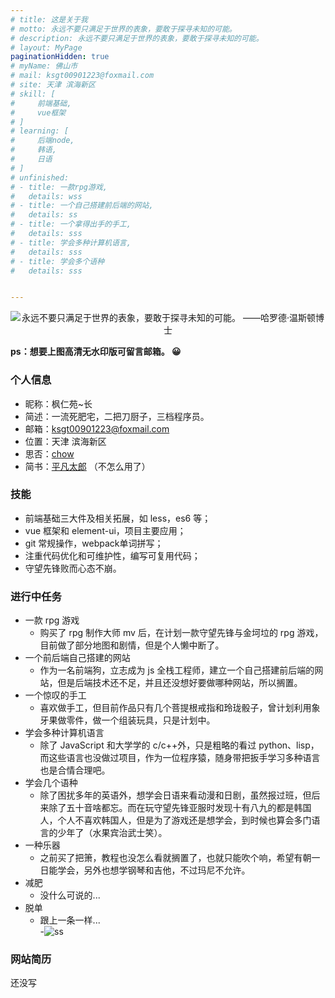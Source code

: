 ```yaml
---
# title: 这是关于我
# motto: 永远不要只满足于世界的表象，要敢于探寻未知的可能。
# description: 永远不要只满足于世界的表象，要敢于探寻未知的可能。
# layout: MyPage
paginationHidden: true
# myName: 佛山市
# mail: ksgt00901223@foxmail.com
# site: 天津 滨海新区
# skill: [
#     前端基础,
#     vue框架
# ]
# learning: [
#     后端node,
#     韩语,
#     日语
# ]
# unfinished: 
# - title: 一款rpg游戏,
#   details: wss
# - title: 一个自己搭建前后端的网站,
#   details: ss
# - title: 一个拿得出手的手工,
#   details: sss
# - title: 学会多种计算机语言,
#   details: sss
# - title: 学会多个语种
#   details: sss


---
```


<div style="text-align:center">
    <img src="https://s2.ax1x.com/2019/04/21/EiqrX4.md.jpg" title="永远不要只满足于世界的表象，要敢于探寻未知的可能。 ——哈罗德·温斯顿博士">

</div>

**ps：想要上图高清无水印版可留言邮箱。 :grinning:**

### 个人信息

- 昵称：枫仁苑~长
- 简述：一流死肥宅，二把刀厨子，三档程序员。
- 邮箱：ksgt00901223@foxmail.com
- 位置：天津 滨海新区
- 思否：[chow](https://segmentfault.com/u/chow_5979955da315c)
- 简书：[平凡太郎](https://www.jianshu.com/u/c4b2a8acf30d) （不怎么用了）

### 技能

- 前端基础三大件及相关拓展，如 less，es6 等；
- vue 框架和 element-ui，项目主要应用；
- git 常规操作，webpack单词拼写；
- 注重代码优化和可维护性，编写可复用代码；
- 守望先锋败而心态不崩。

### 进行中任务

- 一款 rpg 游戏
  - 购买了 rpg 制作大师 mv 后，在计划一款守望先锋与金坷垃的 rpg 游戏，目前做了部分地图和剧情，但是个人懒中断了。
- 一个前后端自己搭建的网站
  - 作为一名前端狗，立志成为 js 全栈工程师，建立一个自己搭建前后端的网站，但是后端技术还不足，并且还没想好要做哪种网站，所以搁置。
- 一个惊叹的手工
  - 喜欢做手工，但目前作品只有几个菩提根戒指和玲珑骰子，曾计划利用象牙果做零件，做一个组装玩具，只是计划中。
- 学会多种计算机语言
  - 除了 JavaScript 和大学学的 c/c++外，只是粗略的看过 python、lisp，而这些语言也没做过项目，作为一位程序猿，随身带把扳手学习多种语言也是合情合理吧。
- 学会几个语种
  - 除了困扰多年的英语外，想学会日语来看动漫和日剧，虽然报过班，但后来除了五十音啥都忘。而在玩守望先锋亚服时发现十有八九的都是韩国人，个人不喜欢韩国人，但是为了游戏还是想学会，到时候也算会多门语言的少年了（水果宾治武士笑）。
- 一种乐器
  - 之前买了把箫，教程也没怎么看就搁置了，也就只能吹个响，希望有朝一日能学会，另外也想学钢琴和吉他，不过玛尼不允许。
- 减肥
  - 没什么可说的...
- 脱单
  - 跟上一条一样...  
  -![ss](https://s2.ax1x.com/2019/04/21/EiD8pT.png)

### 网站简历
 还没写
